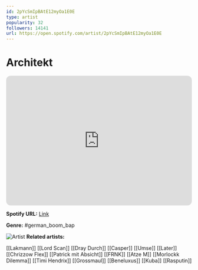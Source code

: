 ```yaml
---
id: 2pYcSmIpBAtE12myOa1E0E
type: artist
popularity: 32
followers: 14141
url: https://open.spotify.com/artist/2pYcSmIpBAtE12myOa1E0E
---
```

# Architekt

<iframe style="border-radius:12px" src="https://open.spotify.com/embed/artist/2pYcSmIpBAtE12myOa1E0E" width="100%" height="352" frameBorder="0" allowfullscreen="" allow="autoplay; clipboard-write; encrypted-media; fullscreen; picture-in-picture" loading="lazy"></iframe>

**Spotify URL:** [Link](https://open.spotify.com/artist/2pYcSmIpBAtE12myOa1E0E)

**Genre:**  #german_boom_bap

![Artist](https://i.scdn.co/image/ab6761610000e5eb36e097bbd374a60fd90d1f79)
**Related artists:**

[[Lakmann]]
[[Lord Scan]]
[[Dray Durch]]
[[Casper]]
[[Umse]]
[[Later]]
[[Chrizzow Flex]]
[[Patrick mit Absicht]]
[[FRNK]]
[[Atze M]]
[[Morlockk Dilemma]]
[[Timi Hendrix]]
[[Grossmaul]]
[[Beneluxus]]
[[Kuba]]
[[Rasputin]]
